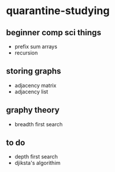 # quarantine-studying
## beginner comp sci things
- prefix sum arrays
- recursion
## storing graphs
- adjacency matrix
- adjacency list
## graphy theory
- breadth first search
## to do
- depth first search
- djiksta's algorithim
